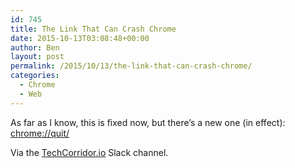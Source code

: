 ```yaml
---
id: 745
title: The Link That Can Crash Chrome
date: 2015-10-13T03:08:48+00:00
author: Ben
layout: post
permalink: /2015/10/13/the-link-that-can-crash-chrome/
categories:
  - Chrome
  - Web
---
```

As far as I know, this is fixed now, but there&#8217;s a new one (in effect): <chrome://quit/>

Via the [TechCorridor.io](http://TechCorridor.io) Slack channel.